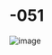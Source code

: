 # -051
![image](https://user-images.githubusercontent.com/114469407/192455782-c70a15c0-e0bb-4e38-814e-5d51da0fc503.png)
